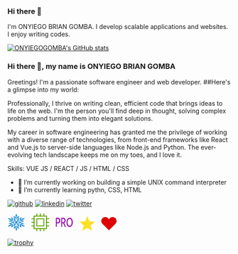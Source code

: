 ### Hi there 👋
I'm ONYIEGO BRIAN GOMBA.
I develop scalable applications and websites. I enjoy writing codes.

[![ONYIEGOGOMBA's GitHub stats](https://github-readme-stats.vercel.app/api?username=ONYIEGOGOMBA)](https://github.com/ONYIEGOGOMBA/github-readme-stats)
### Hi there 👋, my name is ONYIEGO BRIAN GOMBA
Greetings! I'm a passionate software engineer and web developer.
##Here's a glimpse into my world:

Professionally, I thrive on writing clean, efficient code that brings ideas to life on the web. I'm the person you'll find deep in thought, solving complex problems and turning them into elegant solutions.

My career in software engineering has granted me the privilege of working with a diverse range of technologies, from front-end frameworks like React and Vue.js to server-side languages like Node.js and Python. The ever-evolving tech landscape keeps me on my toes, and I love it.

Skills: VUE JS / REACT / JS / HTML / CSS

- 🔭 I’m currently working on building a simple UNIX command interpreter 
- 🌱 I’m currently learning pythn, CSS, HTML 


[<img src='https://cdn.jsdelivr.net/npm/simple-icons@3.0.1/icons/github.svg' alt='github' height='40'>](https://github.com/https://github.com/ONYIEGOGOMBA)  [<img src='https://cdn.jsdelivr.net/npm/simple-icons@3.0.1/icons/linkedin.svg' alt='linkedin' height='40'>](https://www.linkedin.com/in/https://www.linkedin.com/in/brian-onyiego-gomba-b289061a1//)  [<img src='https://cdn.jsdelivr.net/npm/simple-icons@3.0.1/icons/twitter.svg' alt='twitter' height='40'>](https://twitter.com/https://twitter.com/OnyiegoGomba)  

<a href='https://archiveprogram.github.com/'><img src='https://raw.githubusercontent.com/acervenky/animated-github-badges/master/assets/acbadge.gif' width='40' height='40'></a> <a href='https://docs.github.com/en/developers'><img src='https://raw.githubusercontent.com/acervenky/animated-github-badges/master/assets/devbadge.gif' width='40' height='40'></a> <a href='https://github.com/pricing'><img src='https://raw.githubusercontent.com/acervenky/animated-github-badges/master/assets/pro.gif' width='40' height='40'></a> <a href='https://stars.github.com/'><img src='https://raw.githubusercontent.com/acervenky/animated-github-badges/master/assets/starbadge.gif' width='35' height='35'></a> <a href='https://docs.github.com/en/github/supporting-the-open-source-community-with-github-sponsors'><img src='https://raw.githubusercontent.com/acervenky/animated-github-badges/master/assets/sponsorbadge.gif' width='35' height='35'></a> 

[![trophy](https://github-profile-trophy.vercel.app/?username=https://github.com/ONYIEGOGOMBA)](https://github.com/ryo-ma/github-profile-trophy)
